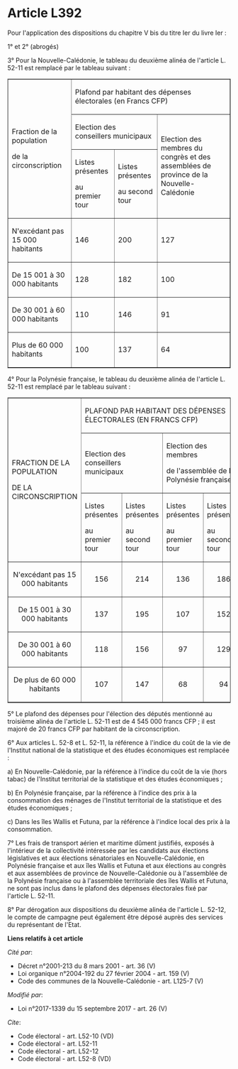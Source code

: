 # Article L392

Pour l'application des dispositions du chapitre V bis du titre Ier du livre Ier :

1° et 2° (abrogés)

3° Pour la Nouvelle-Calédonie, le tableau du deuxième alinéa de l'article L. 52-11 est remplacé par le tableau suivant :

<table border="1" cellpadding="0" align="center" cellspacing="0">
  <tbody>
    <tr>
      <td rowspan="3">

Fraction de la population

de la circonscription

</td>
      <td colspan="3">

Plafond par habitant des dépenses électorales (en Francs CFP)

</td>
    </tr>
    <tr>
      <td colspan="2">

Election des conseillers municipaux

</td>
      <td rowspan="2">

Election des membres du congrès et des assemblées de province de la Nouvelle-Calédonie

</td>
    </tr>
    <tr>
      <td>

Listes présentes

au premier tour

</td>
      <td>

Listes présentes

au second tour

</td>
    </tr>
    <tr>
      <td>

N'excédant pas 15 000 habitants

</td>
      <td>

146

</td>
      <td>

200

</td>
      <td>

127

</td>
    </tr>
    <tr>
      <td>

De 15 001 à 30 000 habitants

</td>
      <td>

128

</td>
      <td>

182

</td>
      <td>

100

</td>
    </tr>
    <tr>
      <td>

De 30 001 à 60 000 habitants

</td>
      <td>

110

</td>
      <td>

146

</td>
      <td>

91

</td>
    </tr>
    <tr>
      <td>

Plus de 60 000 habitants

</td>
      <td>

100

</td>
      <td>

137

</td>
      <td>

64

</td>
    </tr>
  </tbody>
</table>

4° Pour la Polynésie française, le tableau du deuxième alinéa de l'article L. 52-11 est remplacé par le tableau suivant :

<table border="1" align="center">
  <tbody>
    <tr>
      <td rowspan="3">

FRACTION DE LA POPULATION

DE LA CIRCONSCRIPTION

</td>
      <td colspan="4">

PLAFOND PAR HABITANT DES DÉPENSES ÉLECTORALES (EN FRANCS CFP)

</td>
    </tr>
    <tr>
      <td colspan="2">

Election des conseillers municipaux

</td>
      <td colspan="2">

Election des membres

de l'assemblée de la Polynésie française

</td>
    </tr>
    <tr>
      <td>

Listes présentes

au premier tour

</td>
      <td>

Listes présentes

au second tour

</td>
      <td>

Listes présentes

au premier tour

</td>
      <td>

Listes présentes

au second tour

</td>
    </tr>
    <tr>
      <td align="center">

N'excédant pas 15 000 habitants

</td>
      <td align="center">

156</td>
      <td align="center">

214</td>
      <td align="center">

136</td>
      <td align="center">

186</td>
    </tr>
    <tr>
      <td align="center">

De 15 001 à 30 000 habitants

</td>
      <td align="center">

137</td>
      <td align="center">

195</td>
      <td align="center">

107</td>
      <td align="center">

152</td>
    </tr>
    <tr>
      <td align="center">

De 30 001 à 60 000 habitants

</td>
      <td align="center">

118</td>
      <td align="center">

156</td>
      <td align="center">

97</td>
      <td align="center">

129</td>
    </tr>
    <tr>
      <td align="center">

De plus de 60 000 habitants

</td>
      <td align="center">

107</td>
      <td align="center">

147</td>
      <td align="center">

68</td>
      <td align="center">

94</td>
    </tr>
  </tbody>
</table>

5° Le plafond des dépenses pour l'élection des députés mentionné au troisième alinéa de l'article L. 52-11 est de 4 545 000
francs CFP ; il est majoré de 20 francs CFP par habitant de la circonscription.

6° Aux articles L. 52-8 et L. 52-11, la référence à l'indice du coût de la vie de l'Institut national de la statistique et
des études économiques est remplacée :

a) En Nouvelle-Calédonie, par la référence à l'indice du coût de la vie (hors tabac) de l'Institut territorial de la
statistique et des études économiques ;

b) En Polynésie française, par la référence à l'indice des prix à la consommation des ménages de l'Institut territorial de la
statistique et des études économiques ;

c) Dans les îles Wallis et Futuna, par la référence à l'indice local des prix à la consommation.

7° Les frais de transport aérien et maritime dûment justifiés, exposés à l'intérieur de la collectivité intéressée par les
candidats aux élections législatives et aux élections sénatoriales en Nouvelle-Calédonie, en Polynésie française et aux îles
Wallis et Futuna et aux élections au congrès et aux assemblées de province de Nouvelle-Calédonie ou à l'assemblée de la
Polynésie française ou à l'assemblée territoriale des îles Wallis et Futuna, ne sont pas inclus dans le plafond des dépenses
électorales fixé par l'article L. 52-11.

8° Par dérogation aux dispositions du deuxième alinéa de l'article L. 52-12, le compte de campagne peut également être déposé
auprès des services du représentant de l'Etat.

**Liens relatifs à cet article**

_Cité par_:

  - Décret n°2001-213 du 8 mars 2001 - art. 36 (V)
  - Loi organique n°2004-192 du 27 février 2004 - art. 159 (V)
  - Code des communes de la Nouvelle-Calédonie - art. L125-7 (V)

_Modifié par_:

  - Loi n°2017-1339 du 15 septembre 2017 - art. 26 (V)

_Cite_:

  - Code électoral - art. L52-10 (VD)
  - Code électoral - art. L52-11
  - Code électoral - art. L52-12
  - Code électoral - art. L52-8 (VD)
